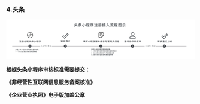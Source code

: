 ### 4.头条

![图片](./image/6feb8257-d0e5-4d27-a43d-ca0de967ecf9.045.png)

**根据头条小程序审核标准需要提交：**

**《非经营性互联网信息服务备案核准》**

**《企业营业执照》电子版加盖公章**
